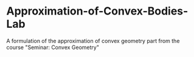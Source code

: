 # Approximation-of-Convex-Bodies-Lab
A formulation of the approximation of convex geometry part from the course "Seminar: Convex Geometry"
